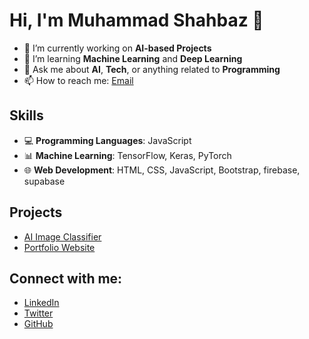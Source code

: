 # Hi, I'm Muhammad Shahbaz 👋

- 🔭 I’m currently working on **AI-based Projects**
- 🌱 I’m learning **Machine Learning** and **Deep Learning**
- 💬 Ask me about **AI**, **Tech**, or anything related to **Programming**
- 📫 How to reach me: [Email](shahbaz94573@gmail.com)

## Skills

- 💻 **Programming Languages**: JavaScript
- 📊 **Machine Learning**: TensorFlow, Keras, PyTorch
- 🌐 **Web Development**: HTML, CSS, JavaScript, Bootstrap, firebase, supabase

## Projects

- [AI Image Classifier](https://github.com/JaffarAman/AI-Image-Classifier)
- [Portfolio Website](https://github.com/JaffarAman/Portfolio)

## Connect with me:

- [LinkedIn](https://www.linkedin.com/in/shahbaztech)
- [Twitter](https://twitter.com/shahbaz)
- [GitHub](https://github.com/shahbaz)
